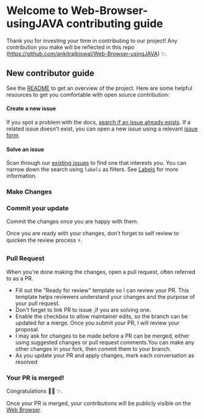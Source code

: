 # Welcome to Web-Browser-usingJAVA contributing guide 

Thank you for investing your time in contributing to our project! Any contribution you make will be reflected in this repo (https://github.com/ankitrajbiswal/Web-Browser-usingJAVA) :sparkles:.


## New contributor guide

See the [README](README.md) to get an overview of the project. Here are some helpful resources to get you comfortable with open source contribution:


#### Create a new issue

If you spot a problem with the docs, [search if an issue already exists](https://github.com/ankitrajbiswal/Web-Browser-usingJAVA/issues). If a related issue doesn't exist, you can open a new issue using a relevant [issue form](https://github.com/ankitrajbiswal/Web-Browser-usingJAVA/issues/new). 

#### Solve an issue

Scan through our [existing issues](https://github.com/ankitrajbiswal/Web-Browser-usingJAVA/issues) to find one that interests you. You can narrow down the search using `labels` as filters. See [Labels](https://github.com/ankitrajbiswal/Web-Browser-usingJAVA/labels) for more information.

### Make Changes

### Commit your update

Commit the changes once you are happy with them.

Once you are ready with your changes, don't forget to self review to quicken the review process :zap:.

### Pull Request

When you're done making the changes, open a pull request, often referred to as a PR. 
- Fill out the "Ready for review" template so I can review your PR. This template helps reviewers understand your changes and the purpose of your pull request. 
- Don't forget to link PR to issue ,if you are solving one.
- Enable the checkbox to allow maintainer edits, so the branch can be updated for a merge.
Once you submit your PR, I will review your proposal.
- I may ask for changes to be made before a PR can be merged, either using suggested changes or pull request comments.You can make any other changes in your fork, then commit them to your branch.
- As you update your PR and apply changes, mark each conversation as resolved

### Your PR is merged!

Congratulations :tada::tada:  :sparkles:. 

Once your PR is merged, your contributions will be publicly visible on the [Web Browser](https://github.com/ankitrajbiswal/Web-Browser-usingJAVA). 

